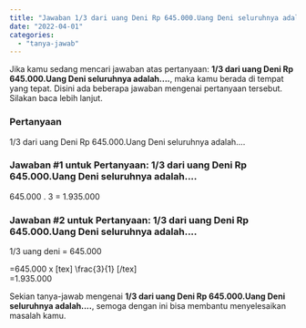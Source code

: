 ```yaml
---
title: "Jawaban 1/3 dari uang Deni Rp 645.000.Uang Deni seluruhnya adalah...."
date: "2022-04-01"
categories: 
  - "tanya-jawab"
---
```


Jika kamu sedang mencari jawaban atas pertanyaan: **1/3 dari uang Deni Rp 645.000.Uang Deni seluruhnya adalah....**, maka kamu berada di tempat yang tepat. Disini ada beberapa jawaban mengenai pertanyaan tersebut. Silakan baca lebih lanjut.

### Pertanyaan

1/3 dari uang Deni Rp 645.000.Uang Deni seluruhnya adalah....

### Jawaban #1 untuk Pertanyaan: 1/3 dari uang Deni Rp 645.000.Uang Deni seluruhnya adalah....

645.000 . 3 = 1.935.000

### Jawaban #2 untuk Pertanyaan: 1/3 dari uang Deni Rp 645.000.Uang Deni seluruhnya adalah....

1/3 uang deni = 645.000  
  
\=645.000 x \[tex\] \\frac{3}{1} \[/tex\]  
\=1.935.000  
  
  
  
  

Sekian tanya-jawab mengenai **1/3 dari uang Deni Rp 645.000.Uang Deni seluruhnya adalah....**, semoga dengan ini bisa membantu menyelesaikan masalah kamu.
